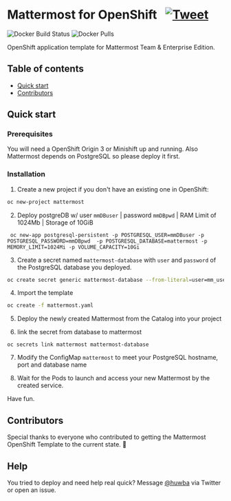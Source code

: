 # Mattermost for OpenShift &nbsp; [![Tweet](https://img.shields.io/twitter/url/http/shields.io.svg?style=social)](https://twitter.com/intent/tweet?text=Deploy%20Mattermost%20easily%20on%20OpenShift%20in%20no%20time%204&url=https://github.com/huwba/mattermost-openshift&via=huwba&hashtags=openshift,mattermost)

![Docker Build Status](https://img.shields.io/docker/build/huwba/mattermost-openshift.svg)
![Docker Pulls](https://img.shields.io/docker/pulls/huwba/mattermost-openshift.svg)

OpenShift application template for Mattermost Team & Enterprise Edition.

## Table of contents

- [Quick start](#quick-start)
- [Contributors](#contributors)

## Quick start

### Prerequisites

You will need a OpenShift Origin 3 or Minishift up and running. Also Mattermost depends on PostgreSQL so please deploy it first.

### Installation

1. Create a new project if you don't have an existing one in OpenShift:
```bash
oc new-project mattermost
```

2. Deploy postgreDB w/ user `mmDBuser` | password `mmDBpwd` | RAM Limit of 1024Mb | Storage of 10GiB

```
 oc new-app postgresql-persistent -p POSTGRESQL_USER=mmDBuser -p POSTGRESQL_PASSWORD=mmDBpwd  -p POSTGRESQL_DATABASE=mattermost -p MEMORY_LIMIT=1024Mi -p VOLUME_CAPACITY=10Gi
```


3. Create a secret named `mattermost-database` with `user` and `password` of the PostgreSQL database you deployed.
```bash
oc create secret generic mattermost-database --from-literal=user=mm_user --from-literal=password=mm_pass
```

4. Import the template
```bash
oc create -f mattermost.yaml
```

5. Deploy the newly created Mattermost from the Catalog into your project

6. link the secret from database to mattermost
```
oc secrets link mattermost mattermost-database
```

7. Modify the ConfigMap `mattermost` to meet your PostgreSQL hostname, port and database name

8. Wait for the Pods to launch and access your new Mattermost by the created service.

Have fun.

## Contributors

Special thanks to everyone who contributed to getting the Mattermost OpenShift Template to the current state.  🙏

## Help

You tried to deploy and need help real quick? Message [@huwba](https://twitter.com/huwba) via Twitter or open an issue.
